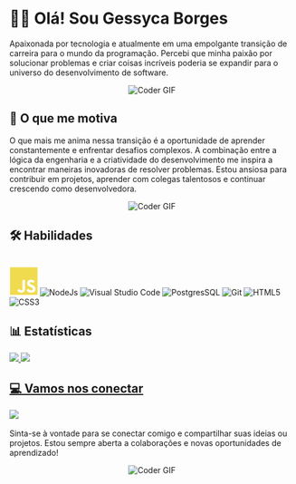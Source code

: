 # 👩‍💻 Olá! Sou Gessyca Borges

Apaixonada por tecnologia e atualmente em uma empolgante transição de carreira para o mundo da programação. Percebi que minha paixão por solucionar problemas e criar coisas incríveis poderia se expandir para o universo do desenvolvimento de software.

<div align="center">
    <img src="https://media1.giphy.com/media/v1.Y2lkPTc5MGI3NjExcjlkc3Vid21sNjYycWJwZm5qYm90ZXFvb3p3YWZsNjNqNnVoOXZ0dyZlcD12MV9pbnRlcm5hbF9naWZfYnlfaWQmY3Q9Zw/L1R1tvI9svkIWwpVYr/giphy.gif" alt="Coder GIF" width="300">
</div>

## 🚀 O que me motiva

O que mais me anima nessa transição é a oportunidade de aprender constantemente e enfrentar desafios complexos. A combinação entre a lógica da engenharia e a criatividade do desenvolvimento me inspira a encontrar maneiras inovadoras de resolver problemas. Estou ansiosa para contribuir em projetos, aprender com colegas talentosos e continuar crescendo como desenvolvedora.

<div align="center">
    <img src="https://media4.giphy.com/media/v1.Y2lkPTc5MGI3NjExZDI5cGx5ZjZibmc2Z2o3ZzBkcGY0eWdveW1zZG1xY2x1bmZ2dGNveiZlcD12MV9pbnRlcm5hbF9naWZfYnlfaWQmY3Q9Zw/L8K62iTDkzGX6/giphy.gif" alt="Coder GIF" width="300">
</div> 

## 🛠 Habilidades

<div style="display: inline_block"><br>
    <img alt="JavaScript" height="50" src="https://raw.githubusercontent.com/devicons/devicon/master/icons/javascript/javascript-plain.svg"/>
    <img alt="NodeJs" height="50" src="https://cdn.jsdelivr.net/gh/devicons/devicon/icons/nodejs/nodejs-original.svg"/>
    <img alt="Visual Studio Code" height="50" src="https://cdn.jsdelivr.net/gh/devicons/devicon/icons/vscode/vscode-original.svg" />
    <img alt="PostgresSQL" height="50" src="https://cdn.jsdelivr.net/gh/devicons/devicon/icons/postgresql/postgresql-original.svg"/>
    <img alt="Git" height="50" src="https://cdn.jsdelivr.net/gh/devicons/devicon/icons/git/git-original.svg" />
    <img alt="HTML5" height="50" src="https://cdn.jsdelivr.net/gh/devicons/devicon/icons/html5/html5-original.svg" />
    <img alt="CSS3" height="50" src="https://cdn.jsdelivr.net/gh/devicons/devicon/icons/css3/css3-original.svg" />
</div>

##

<div>
  <h2>📊 Estatísticas</h2>
  <a href="https://github.com/GessycaBorges">
  <img height="150em" src="https://github-readme-stats.vercel.app/api?username=GessycaBorges&show_icons=true&theme=radical&include_all_commits=true&count_private=true&hide=issues"/>
  <img height="150em" src="https://github-readme-stats.vercel.app/api/top-langs/?username=GessycaBorges&layout=compact&langs_count=16&theme=radical&hide=Dockerfile"/>
</div>

##

<div>
  <h2>💻 Vamos nos conectar</h2>
  <a href="https://www.linkedin.com/in/gessycaborges/" target="_blank"><img src="https://img.shields.io/badge/-LinkedIn-%230077B5?style=for-the-badge&logo=linkedin&logoColor=white" target="_blank"></a> 
</div>

Sinta-se à vontade para se conectar comigo e compartilhar suas ideias ou projetos. Estou sempre aberta a colaborações e novas oportunidades de aprendizado!
<div align="center">
    <img src="https://media2.giphy.com/media/v1.Y2lkPTc5MGI3NjExeDIyc3Q2MTRzbHA5bGtvYm9mZWs0N251NnJrcThzc3NyYjUxc2ppNiZlcD12MV9pbnRlcm5hbF9naWZfYnlfaWQmY3Q9Zw/3NE7JhJgZBHlMfmNEa/giphy.gif" alt="Coder GIF" width="300">
</div> 

